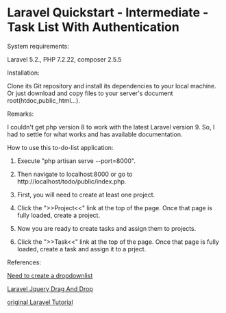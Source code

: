 # Laravel Quickstart - Intermediate - Task List With Authentication



System requirements:

Laravel 5.2.,
PHP 7.2.22,
composer 2.5.5


Installation:

 Clone its Git repository and install its dependencies to your 
 local machine. Or just download and copy files to your server's 
 document root(htdoc,public_html...).
 



Remarks:

I couldn't get php version 8 to work with the latest Laravel version 9.
So, I had to settle for what works and has available documentation. 



How to use this to-do-list application:


1) Execute "php artisan serve --port=8000".

2) Then navigate to localhost:8000 or go to http://localhost/todo/public/index.php.

3) First, you will need to create at least one project.

4) Click the ">>Project<<" link at the top of the page. Once that page is fully loaded, create a project.

5) Now you are ready to create tasks and assign them to projects.

6) Click the ">>Task<<" link at the top of the page. Once that page is fully loaded, create a task and assign it to a prject.



References:

[Need to create a dropdownlist](https://stackoverflow.com/questions/54029008/need-to-create-a-drop-down-list-in-laravel-and-insert-the-results-in-a-new-data)

[Laravel Jquery Drag And Drop](https://www.codecheef.org/article/laravel-jquery-drag-and-drop-with-sortable-data-example)

[original Laravel Tutorial](https://laravel.com/docs/5.2/quickstart-intermediate)

